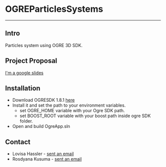 # OGREParticlesSystems
***
## Intro
Particles system using OGRE 3D SDK.
## Project Proposal
[I'm a google slides](https://docs.google.com/presentation/d/1rs3o7F3eQCkP84IsWGRiblj7q5vcd9ZgaSwi7mzD7Cs/pub?start=false&loop=false&delayms=3000)
## Installation 
- Download OGRESDK 1.8.1 [here](https://sourceforge.net/projects/ogre/files/ogre/1.8/1.8.1/OgreSDK_vc10_v1-8-1.exe/download)
- Install it and set the path to your environment variables.
  - set OGRE_HOME variable with your Ogre SDK path.
  - set BOOST_ROOT variable with your boost path inside ogre SDK folder.
- Open and build OgreApp.sln
## Contact
- Lovisa Hassler - [sent an email](mailto:lovisa.hassler@gmail.com)
- Rosdyana Kusuma - [sent an email](mailto:me@rosdyanakusuma.com)
